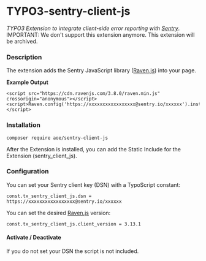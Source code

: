 # TYPO3-sentry-client-js

_TYPO3 Extension to integrate client-side error reporting with [Sentry](http://www.sentry.io)_.
IMPORTANT: We don't support this extension anymore. This extension will be archived.


### Description

The extension adds the Sentry JavaScript library ([Raven.js](https://github.com/getsentry/raven-js)) into your page. 

**Example Output**

    <script src="https://cdn.ravenjs.com/3.8.0/raven.min.js" crossorigin="anonymous"></script>
    <script>Raven.config('https://xxxxxxxxxxxxxxxxx@sentry.io/xxxxxx').install();</script>


### Installation

    composer require aoe/sentry-client-js

After the Extension is installed, you can add the Static Include for the Extension (sentry_client_js).

### Configuration

You can set your Sentry client key (DSN) with a TypoScript constant:

    const.tx_sentry_client_js.dsn = https://xxxxxxxxxxxxxxxxx@sentry.io/xxxxxx
    
You can set the desired [Raven.js](https://github.com/getsentry/raven-js) version:

    const.tx_sentry_client_js.client_version = 3.13.1
    
#### Activate / Deactivate

If you do not set your DSN the script is not included.
